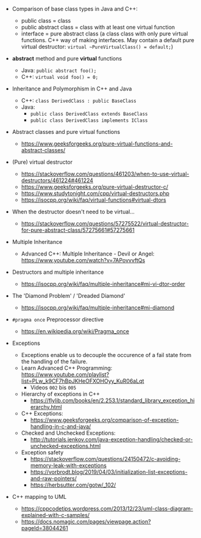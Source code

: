- Comparison of base class types in Java and C++:
    - public class = class
    - public abstract class = class with at least one virtual function
    - interface = pure abstract class (a class class with only pure virtual functions. C++ way of making interfaces. May contain a default pure virtual destructor: `virtual ~PureVirtualClass() = default;`)
- **abstract** method and pure **virtual** functions
    - Java: `public abstract foo();`
    - C++: `virtual void foo() = 0;`
- Inheritance and Polymorphism in C++ and Java
    - C++: `class DerivedClass : public BaseClass`
    - Java:
        - `public class DerivedClass extends BaseClass`
        - `public class DerivedClass implements IClass`

- Abstract classes and pure virtual functions
    - https://www.geeksforgeeks.org/pure-virtual-functions-and-abstract-classes/

- (Pure) virtual destructor
    - https://stackoverflow.com/questions/461203/when-to-use-virtual-destructors/461224#461224
    - https://www.geeksforgeeks.org/pure-virtual-destructor-c/
    - https://www.studytonight.com/cpp/virtual-destructors.php
    - https://isocpp.org/wiki/faq/virtual-functions#virtual-dtors

- When the destructor doesn't need to be virtual...
    - https://stackoverflow.com/questions/57275522/virtual-destructor-for-pure-abstract-class/57275661#57275661

- Multiple Inheritance
    - Advanced C++: Multiple Inheritance - Devil or Angel: https://www.youtube.com/watch?v=7APovvvftQs

- Destructors and multiple inheritance
    - https://isocpp.org/wiki/faq/multiple-inheritance#mi-vi-dtor-order

- The 'Diamond Problem' / 'Dreaded Diamond'
    - https://isocpp.org/wiki/faq/multiple-inheritance#mi-diamond

- `#pragma once` Preprocessor directive
    - https://en.wikipedia.org/wiki/Pragma_once

- Exceptions
    - Exceptions enable us to decouple the occurence of a fail state from the handling of the failure.
    - Learn Advanced C++ Programming: https://www.youtube.com/playlist?list=PLw_k9CF7hBpJKHeOFXOHOyy_KuR06aLqt
        - Videos `002` bis `005`
    - Hierarchy of exceptions in C++
        - https://flylib.com/books/en/2.253.1/standard_library_exception_hierarchy.html
    - C++ Exceptions: 
        - https://www.geeksforgeeks.org/comparison-of-exception-handling-in-c-and-java/
    - Checked and Unchecked Exceptions:
        - http://tutorials.jenkov.com/java-exception-handling/checked-or-unchecked-exceptions.html
    - Exception safety
        - https://stackoverflow.com/questions/24150472/c-avoiding-memory-leak-with-exceptions
        - https://vorbrodt.blog/2019/04/03/initialization-list-exceptions-and-raw-pointers/
        - https://herbsutter.com/gotw/_102/

- C++ mapping to UML
    - https://cppcodetips.wordpress.com/2013/12/23/uml-class-diagram-explained-with-c-samples/
    - https://docs.nomagic.com/pages/viewpage.action?pageId=38044261